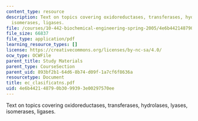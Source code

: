 ```yaml
---
content_type: resource
description: Text on topics covering oxidoreductases, transferases, hydrolases, lyases,
  isomerases, ligases.
file: /courses/10-442-biochemical-engineering-spring-2005/4e6b442148790b3099393e00297570ee_ec_clasificatns.pdf
file_size: 66837
file_type: application/pdf
learning_resource_types: []
license: https://creativecommons.org/licenses/by-nc-sa/4.0/
ocw_type: OCWFile
parent_title: Study Materials
parent_type: CourseSection
parent_uid: 893bf2b1-64d6-8b74-d09f-1a7cf6f8636a
resourcetype: Document
title: ec_clasificatns.pdf
uid: 4e6b4421-4879-0b30-9939-3e00297570ee
---
```

Text on topics covering oxidoreductases, transferases, hydrolases, lyases, isomerases, ligases.